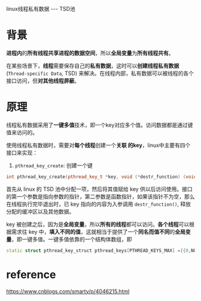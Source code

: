 
linux线程私有数据 --- TSD池

# 背景

**进程内**的**所有线程共享进程的数据空间**，所以**全局变量**为**所有线程共有**。

在某些场景下，**线程**需要保存自己的**私有数据**，这时可以**创建线程私有数据**(`Thread-specific Data`, TSD) 来解决。在线程内部，私有数据可以被线程的各个接口访问，但**对其他线程屏蔽**。

# 原理

线程私有数据采用了**一键多值**技术，即一个key对应多个值。访问数据都是通过键值来访问的。

使用线程私有数据时，需要对**每个线程**创建一个**关联 的key**，linux中主要有四个接口来实现：

1. `pthread_key_create`: 创建一个键

```cpp
int pthread_key_create(pthread_key_t *key, void (*destr_function) (void*));
```

首先从 linux 的 TSD 池中分配一项，然后将其值赋给 key 供以后访问使用。接口的第一个参数是指向参数的指针，第二参数是函数指针，如果该指针不为空，那么在线程执行完毕退出时，已 key 指向的内容为入参调用 `destr_function()`, 释放分配的缓冲区以及其他数据。

key 被创建之后，因为是**全局变量**，所以**所有的线程**都可以访问。**各个线程**可以根据需求往 key 中，**填入不同的值**，这就相当于提供了一个**同名而值不同**的**全局变量**，即一键多值。一键多值依靠的一个结构体数组，即

```cpp
static struct pthread_key_struct pthread_keys[PTHREAD_KEYS_MAX] ={{0,NULL}};
```




# reference

https://www.cnblogs.com/smarty/p/4046215.html
